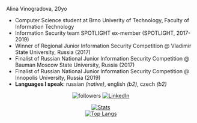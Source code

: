 Alina Vinogradova, 20yo


* Computer Science student at Brno Univerity of Technology, Faculty of Information Technology
* Information Security team SPOTLIGHT ex-member (SPOTLIGHT, 2017-2019)
* Winner of Regional Junior Information Security Competition @ Vladimir State University, Russia (2017)
* Finalist of Russian National Junior Information Security Competition @ Bauman Moscow State University, Russia (2017)
* Finalist of Russian National Junior Information Security Competition @ Innopolis University, Russia (2019)
* **Languages I speak**: russian *(native)*, english *(b2)*, czech *(b2)*

<div align="center">
 
 <img alt="followers" title="Follow me on Github" src="https://img.shields.io/github/followers/jsemaljaa?color=236ad3&style=for-the-badge&logo=github&label=Follow"/>
 <a href="https://www.linkedin.com/in/jsemaljaa/" target="_blank"><img src="https://img.shields.io/badge/LinkedIn-%230077B5.svg?&style=flat-square&logo=linkedin&logoColor=white" alt="LinkedIn"></a>
 
 [![Stats](https://github-readme-stats.vercel.app/api?username=jsemaljaa&show_icons=true&theme=radical&count_private=true&hide_border=true)](https://github.com/jsemaljaa)
 <br>
  [![Top Langs](https://github-readme-stats.vercel.app/api/top-langs/?username=jsemaljaa&langs_count=10&layout=compact&theme=radical&hide_border=true&disable_animations=true)](https://github.com/jsemaljaa/)
 
</div>
